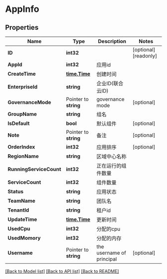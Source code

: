 # AppInfo

## Properties

Name | Type | Description | Notes
------------ | ------------- | ------------- | -------------
**ID** | **int32** |  | [optional] [readonly] 
**AppId** | **int32** | 应用id | 
**CreateTime** | [**time.Time**](time.Time.md) | 创建时间 | 
**EnterpriseId** | **string** | 企业ID(联合云ID) | 
**GovernanceMode** | Pointer to **string** | governance mode | [optional] 
**GroupName** | **string** | 组名 | 
**IsDefault** | **bool** | 默认组件 | [optional] 
**Note** | Pointer to **string** | 备注 | [optional] 
**OrderIndex** | **int32** | 应用排序 | [optional] 
**RegionName** | **string** | 区域中心名称 | 
**RunningServiceCount** | **int32** | 正在运行的组件数量 | 
**ServiceCount** | **int32** | 组件数量 | 
**Status** | **string** | 应用状态 | 
**TeamName** | **string** | 团队名 | 
**TenantId** | **string** | 租户id | 
**UpdateTime** | [**time.Time**](time.Time.md) | 更新时间 | 
**UsedCpu** | **int32** | 分配的cpu | 
**UsedMomory** | **int32** | 分配的内存 | 
**Username** | Pointer to **string** | the username of principal | [optional] 

[[Back to Model list]](../README.md#documentation-for-models) [[Back to API list]](../README.md#documentation-for-api-endpoints) [[Back to README]](../README.md)


